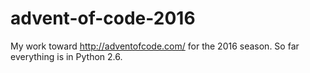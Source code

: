 # advent-of-code-2016
My work toward http://adventofcode.com/ for the 2016 season. So far everything is in Python 2.6.
